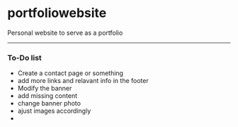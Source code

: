 # portfoliowebsite
Personal website to serve as a portfolio


---
### To-Do list
- Create a contact page or something
- add more links and relavant info in the footer
- Modify the banner
- add missing content
- change banner photo
- ajust images accordingly
- 

 
